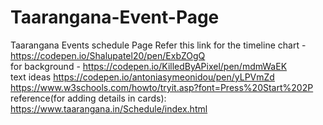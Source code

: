 # Taarangana-Event-Page
Taarangana Events schedule Page
Refer this link for the timeline chart - https://codepen.io/Shalupatel20/pen/ExbZOgQ
<br>
for background - https://codepen.io/KilledByAPixel/pen/mdmWaEK
<br>
text ideas 
https://codepen.io/antoniasymeonidou/pen/yLPVmZd <br>
https://www.w3schools.com/howto/tryit.asp?font=Press%20Start%202P
<br>
reference(for adding details in cards):
https://www.taarangana.in/Schedule/index.html
